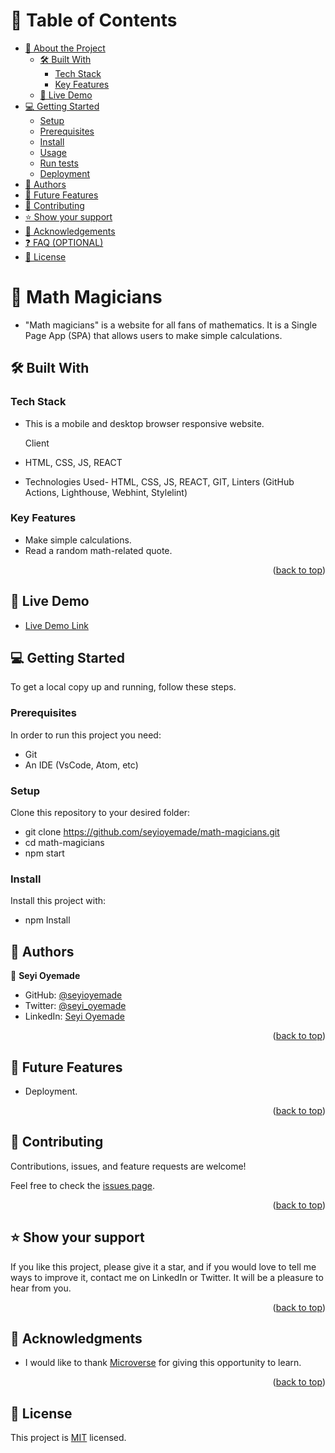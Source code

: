 <a name="readme-top"></a>

<!-- TABLE OF CONTENTS -->

# 📗 Table of Contents

- [📖 About the Project](#about-project)
  - [🛠 Built With](#built-with)
    - [Tech Stack](#tech-stack)
    - [Key Features](#key-features)
  - [🚀 Live Demo](#live-demo)
- [💻 Getting Started](#getting-started)
  - [Setup](#setup)
  - [Prerequisites](#prerequisites)
  - [Install](#install)
  - [Usage](#usage)
  - [Run tests](#run-tests)
  - [Deployment](#triangular_flag_on_post-deployment)
- [👥 Authors](#authors)
- [🔭 Future Features](#future-features)
- [🤝 Contributing](#contributing)
- [⭐️ Show your support](#support)
- [🙏 Acknowledgements](#acknowledgements)
- [❓ FAQ (OPTIONAL)](#faq)
- [📝 License](#license)

# 📖 Math Magicians <a name="about-project"></a>

- "Math magicians" is a website for all fans of mathematics. It is a Single Page App (SPA) that allows users to make simple calculations.

## 🛠 Built With <a name="HTML, CSS, JS and REACT"></a>

### Tech Stack <a name="Front end (REACT)"></a>

- This is a mobile and desktop browser responsive website.

  Client
  
- HTML, CSS, JS, REACT
- Technologies Used- HTML, CSS, JS, REACT, GIT, Linters (GitHub Actions, Lighthouse, Webhint, Stylelint)

### Key Features <a name="key-features"></a>

- Make simple calculations.
- Read a random math-related quote.

<p align="right">(<a href="#readme-top">back to top</a>)</p>

## 🚀 Live Demo <a name="live-demo"></a>

- [Live Demo Link](https://react-calculator-u99l.onrender.com/)

## 💻 Getting Started <a name="getting-started"></a>

To get a local copy up and running, follow these steps.

### Prerequisites

In order to run this project you need:

- Git
- An IDE (VsCode, Atom, etc)

### Setup

Clone this repository to your desired folder:

- git clone https://github.com/seyioyemade/math-magicians.git
- cd math-magicians
- npm start


### Install

Install this project with:

- npm Install

## 👥 Authors <a name="authors"></a>

👤 **Seyi Oyemade**

- GitHub: [@seyioyemade](https://github.com/seyioyemade)
- Twitter: [@seyi_oyemade](https://twitter.com/@seyi_oyemade)
- LinkedIn: [Seyi Oyemade](https://www.linkedin.com/in/seyi-oyemade-523ab1142/)


<p align="right">(<a href="#readme-top">back to top</a>)</p>

## 🔭 Future Features <a name="future-features"></a>

- Deployment.

<p align="right">(<a href="#readme-top">back to top</a>)</p>

## 🤝 Contributing <a name="contributing"></a>

Contributions, issues, and feature requests are welcome!

Feel free to check the [issues page](https://github.com/seyioyemade/math-magicians/issues).

<p align="right">(<a href="#readme-top">back to top</a>)</p>

## ⭐️ Show your support <a name="support"></a>

If you like this project, please give it a star, and if you would love to tell me ways to improve it, contact me on LinkedIn or Twitter. It will be a pleasure to hear from you.

<p align="right">(<a href="#readme-top">back to top</a>)</p>

## 🙏 Acknowledgments <a name="acknowledgements"></a>

- I would like to thank [Microverse](https://www.microverse.org/) for giving this opportunity to learn.

<p align="right">(<a href="#readme-top">back to top</a>)</p>

## 📝 License <a name="license"></a>

This project is [MIT](./LICENSE) licensed.